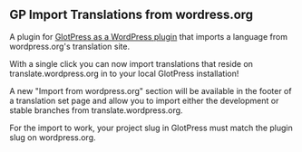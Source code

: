 ## GP Import Translations from wordress.org

A plugin for [GlotPress as a WordPress plugin](https://github.com/GlotPress/GlotPress-WP) that imports a language from wordpress.org's translation site.

With a single click you can now import translations that reside on translate.wordpress.org in to your local GlotPress installation!

A new "Import from wordpress.org" section will be available in the footer of a translation set page and allow you to import either the development or stable branches from translate.wordpress.org.

For the import to work, your project slug in GlotPress must match the plugin slug on wordpress.org.

